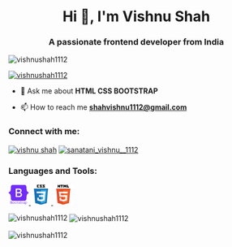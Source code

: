 <h1 align="center">Hi 👋, I'm Vishnu Shah</h1>
<h3 align="center">A passionate frontend developer from India</h3>

<p align="left"> <img src="https://komarev.com/ghpvc/?username=vishnushah1112&label=Profile%20views&color=0e75b6&style=flat" alt="vishnushah1112" /> </p>

<p align="left"> <a href="https://github.com/ryo-ma/github-profile-trophy"><img src="https://github-profile-trophy.vercel.app/?username=vishnushah1112" alt="vishnushah1112" /></a> </p>

- 💬 Ask me about **HTML CSS BOOTSTRAP**

- 📫 How to reach me **shahvishnu1112@gmail.com**

<h3 align="left">Connect with me:</h3>
<p align="left">
<a href="https://linkedin.com/in/vishnu shah" target="blank"><img align="center" src="https://raw.githubusercontent.com/rahuldkjain/github-profile-readme-generator/master/src/images/icons/Social/linked-in-alt.svg" alt="vishnu shah" height="30" width="40" /></a>
<a href="https://instagram.com/sanatani_vishnu__1112" target="blank"><img align="center" src="https://raw.githubusercontent.com/rahuldkjain/github-profile-readme-generator/master/src/images/icons/Social/instagram.svg" alt="sanatani_vishnu__1112" height="30" width="40" /></a>
</p>

<h3 align="left">Languages and Tools:</h3>
<p align="left"> <a href="https://getbootstrap.com" target="_blank" rel="noreferrer"> <img src="https://raw.githubusercontent.com/devicons/devicon/master/icons/bootstrap/bootstrap-plain-wordmark.svg" alt="bootstrap" width="40" height="40"/> </a> <a href="https://www.w3schools.com/css/" target="_blank" rel="noreferrer"> <img src="https://raw.githubusercontent.com/devicons/devicon/master/icons/css3/css3-original-wordmark.svg" alt="css3" width="40" height="40"/> </a> <a href="https://www.w3.org/html/" target="_blank" rel="noreferrer"> <img src="https://raw.githubusercontent.com/devicons/devicon/master/icons/html5/html5-original-wordmark.svg" alt="html5" width="40" height="40"/> </a> </p>

<p><img align="left" src="https://github-readme-stats.vercel.app/api/top-langs?username=vishnushah1112&show_icons=true&locale=en&layout=compact" alt="vishnushah1112" /></p>

<p>&nbsp;<img align="center" src="https://github-readme-stats.vercel.app/api?username=vishnushah1112&show_icons=true&locale=en" alt="vishnushah1112" /></p>

<p><img align="center" src="https://github-readme-streak-stats.herokuapp.com/?user=vishnushah1112&" alt="vishnushah1112" /></p>
